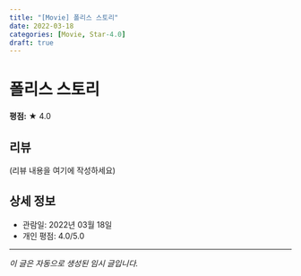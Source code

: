 ```yaml
---
title: "[Movie] 폴리스 스토리"
date: 2022-03-18
categories: [Movie, Star-4.0]
draft: true
---
```


# 폴리스 스토리

**평점:** ★ 4.0

## 리뷰

(리뷰 내용을 여기에 작성하세요)

## 상세 정보

- 관람일: 2022년 03월 18일
- 개인 평점: 4.0/5.0

---

*이 글은 자동으로 생성된 임시 글입니다.*
